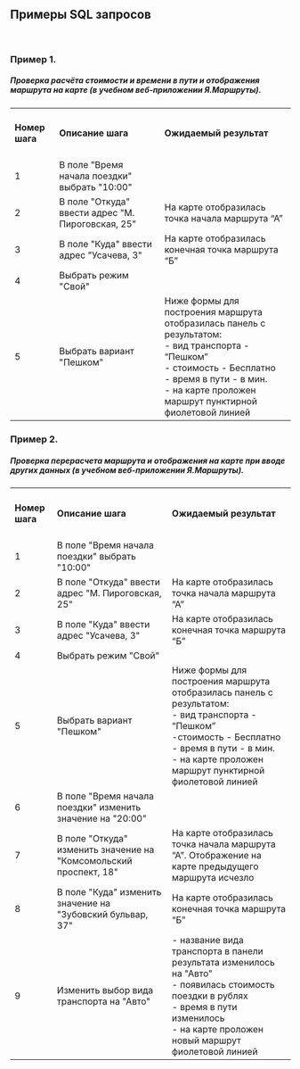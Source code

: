## Примеры SQL запросов
<br>

<h3>Пример 1.</h3>
<h5>Проверка расчёта стоимости и времени в пути и отображения маршрута на карте (в учебном веб-приложении Я.Маршруты).</h5>

<table>
<tr>
  <td><h4>Номер шага</h4></td>
<td><h4>Описание шага</h4></td>
<td><h4>Ожидаемый результат</h4></td>
</tr>
<tr>
<td>1</td>
<td>В поле "Время начала поездки" выбрать "10:00"</td>
</tr>
<tr>
  <td>2</td>
  <td>В поле "Откуда" ввести адрес "М. Пироговская, 25"</td>
  <td>На карте отобразилась точка начала маршрута “А”</td>
</tr>
<tr>
  <td>3</td>
  <td>В поле "Куда" ввести адрес "Усачева, 3"</td>
  <td>На карте отобразилась конечная точка маршрута “Б”</td>
</tr>
<tr>
  <td>4</td>
  <td>Выбрать режим "Свой"</td>
</tr>
<tr>
  <td>5</td>
  <td>Выбрать вариант "Пешком"</td>
  <td>
    Ниже формы для построения маршрута отобразилась панель с результатом:
    <br>
- вид транспорта - “Пешком”
    <br>
- стоимость - Бесплатно
    <br>
- время в пути - в мин.
    <br>
- на карте проложен маршрут пунктирной фиолетовой линией
</td>
</tr>
</table>

<h3>Пример 2.</h3>
<h5>Проверка перерасчета маршрута и отображения на карте при вводе других данных (в учебном веб-приложении Я.Маршруты).</h5>

<table>
<tr>
  <td><h4>Номер шага</h4></td>
<td><h4>Описание шага</h4></td>
<td><h4>Ожидаемый результат</h4></td>
</tr>
  
<tr>
  <td>1</td>
  <td>В поле "Время начала поездки" выбрать "10:00"</td>
</tr>

<tr>
  <td>2</td>
  <td>В поле "Откуда" ввести адрес "М. Пироговская, 25"</td>
  <td>На карте отобразилась точка начала маршрута “А”</td>
</tr>

<tr>
  <td>3</td>
  <td>В поле "Куда" ввести адрес "Усачева, 3"</td>
  <td>На карте отобразилась конечная точка маршрута “Б”</td>
</tr>
  
<tr>
  <td>4</td>
  <td>Выбрать режим "Свой"</td>
</tr>
  
<tr>
  <td>5</td>
  <td>Выбрать вариант "Пешком"</td>
  <td>
    Ниже формы для построения маршрута отобразилась панель с результатом:
    <br>
- вид транспорта - “Пешком”
    <br>
-стоимость - Бесплатно
    <br>
- время в пути - в мин.
    <br>
- на карте проложен маршрут пунктирной фиолетовой линией
</td>
</tr>
  
<tr>
  <td>6</td>
  <td>В поле "Время начала поездки" изменить значение на "20:00"</td>
</tr>
  
<tr>
  <td>7</td>
  <td>В поле "Откуда" изменить значение на "Комсомольский проспект, 18"</td>
  <td>На карте отобразилась точка начала маршрута “А”. Отображение на карте предыдущего маршрута исчезло</td>
</tr>
  
<tr>
  <td>8</td>
  <td>В поле "Куда" изменить значение на "Зубовский бульвар, 37"</td>
  <td>На карте отобразилась конечная точка маршрута “Б”</td>
</tr>
  
<tr>
  <td>9</td>
  <td>Изменить выбор вида транспорта на "Авто"</td>
  <td>
- название вида транспорта в панели результата изменилось на "Авто"
    <br>
- появилась стоимость поездки в рублях
    <br>
- время в пути изменилось
    <br>
- на карте проложен новый маршрут фиолетовой линией
</td>
</tr>
